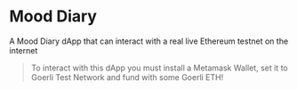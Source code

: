 # Mood Diary

A Mood Diary dApp  that can interact with a real live Ethereum testnet on the internet
> To interact with this dApp you must install a Metamask Wallet, set it to Goerli Test Network and fund with some Goerli ETH!
